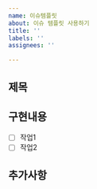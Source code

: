 ```yaml
---
name: 이슈템플릿
about: 이슈 템플릿 사용하기
title: ''
labels: ''
assignees: ''

---
```


## 제목

## 구현내용
- [ ] 작업1
- [ ] 작업2

## 추가사항
